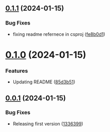 ## [0.1.1](https://github.com/codibre/dotnet-sqlserver-connection-mock/compare/v0.1.0...v0.1.1) (2024-01-15)


### Bug Fixes

* fixing readme refernece in csproj ([fe8b0d1](https://github.com/codibre/dotnet-sqlserver-connection-mock/commit/fe8b0d19f38bb25f39ea907c91c16368a96609d4))

# [0.1.0](https://github.com/codibre/dotnet-sqlserver-connection-mock/compare/v0.0.1...v0.1.0) (2024-01-15)


### Features

* Updating README ([85d3b51](https://github.com/codibre/dotnet-sqlserver-connection-mock/commit/85d3b51ca2f23a973372cec5172df14148970179))

## [0.0.1](https://github.com/codibre/dotnet-sqlserver-connection-mock/compare/v0.0.0...v0.0.1) (2024-01-15)


### Bug Fixes

* Releasing first version ([1336399](https://github.com/codibre/dotnet-sqlserver-connection-mock/commit/1336399451189ed4a6b58c5b3cf3d362758023ed))
